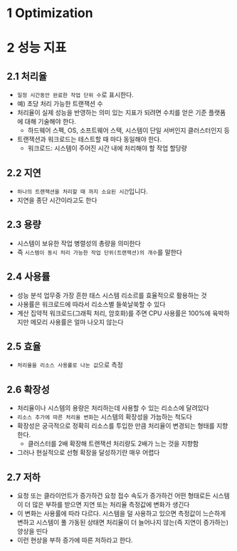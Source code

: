 # 1 Optimization



# 2 성능 지표



## 2.1 처리율

- `일정 시간동안 완료한 작업 단위 수`로 표시한다.
- 예) 초당 처리 가능한 트랜잭션 수
- 처리율이 실제 성능을 반영하는 의미 있는 지표가 되려면 수치를 얻은 기준 플랫폼에 대해 기술해야 한다.
  - 하드웨어 스펙, OS, 소프트웨어 스택, 시스템이 단일 서버인지 클러스터인지 등
- 트랜잭션과 워크로드는 테스트할 때 마다 동일해야 한다.
  - 워크로드: 시스템이 주어진 시간 내에 처리해야 할 작업 할당량



## 2.2 지연

- `하나의 트랜잭션을 처리할 때 까지 소요된 시간`입니다.
- 지연을 종단 시간이라고도 한다



## 2.3 용량

- 시스템이 보유한 작업 병렬성의 총량을 의미한다
- 즉 `시스템이 동시 처리 가능한 작업 단위(트랜잭션)의 개수`를 말한다



## 2.4 사용률

- 성능 분석 업무중 가장 흔한 태스 시스템 리소르를 효율적으로 활용하는 것
- 사용률은 워크로드에 따라서 리소스별 들쑥날쑥할 수 있다
- 계산 집약적 워크로드(그래픽 처리, 암호화)를 주면 CPU 사용률은 100%에 육박하지만 메모리 사용률은 얼마 나오지 않는다



## 2.5 효율

- `처리율을 리소스 사용률로 나눈 값`으로 측정



## 2.6 확장성

- 처리율이나 시스템의 용량은 처리하는데 사용할 수 있는 리소스에 달려있다
- `리소스 추가에 따른 처리율 변화`는 시스템의 확장성을 가늠하는 척도다
- 확장성은 궁극적으로 정확히 리소스를 투입한 만큼 처리율이 변경되는 형태를 지향한다.
  - 클러스터를 2배 확장해 트랜잭션 처리량도 2배가 느는 것을 지향함
- 그러나 현실적으로 선형 확장을 달성하기란 매우 어렵다



## 2.7 저하

- 요청 또는 클라이언트가 증가하건 요청 접수 속도가 증가하건 어떤 형태로든 시스템이 더 많은 부하를 받으면 지연 또는 처리율 측정값에 변화가 생긴다
- 이 변화는 사용률에 따라 다르다. 시스템을 덜 사용하고 있으면 측정값이 느슨하게 변하고 시스템이 풀 가동된 상태면 처리율이 더 늘어나지 않는(즉 지연이 증가하는) 양상을 띤다
- 이런 현상을 부하 증가에 따른 저하라고 한다.